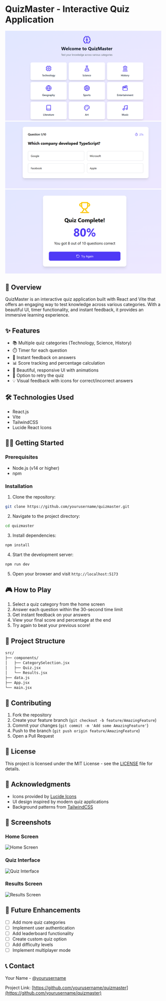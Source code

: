# QuizMaster - Interactive Quiz Application

![First Quiz Preview](./public/first.png)
![Second Quiz Preview](./public/second.png)
![Third Quiz Preview](./public/third.png)

## 🚀 Overview

QuizMaster is an interactive quiz application built with React and Vite that offers an engaging way to test knowledge across various categories. With a beautiful UI, timer functionality, and instant feedback, it provides an immersive learning experience.

## ✨ Features

- 📚 Multiple quiz categories (Technology, Science, History)
- ⏱️ Timer for each question
- 🎯 Instant feedback on answers
- 📊 Score tracking and percentage calculation
- 🎨 Beautiful, responsive UI with animations
- 🔄 Option to retry the quiz
- 💡 Visual feedback with icons for correct/incorrect answers

## 🛠️ Technologies Used

- React.js
- Vite
- TailwindCSS
- Lucide React Icons

## 🏃‍♂️ Getting Started

### Prerequisites

- Node.js (v14 or higher)
- npm

### Installation

1. Clone the repository:
```bash
git clone https://github.com/yourusername/quizmaster.git
```

2. Navigate to the project directory:
```bash
cd quizmaster
```

3. Install dependencies:
```bash
npm install
```

4. Start the development server:
```bash
npm run dev
```

5. Open your browser and visit `http://localhost:5173`

## 🎮 How to Play

1. Select a quiz category from the home screen
2. Answer each question within the 30-second time limit
3. Get instant feedback on your answers
4. View your final score and percentage at the end
5. Try again to beat your previous score!

## 📁 Project Structure

```
src/
├── components/
│   ├── CategorySelection.jsx
│   ├── Quiz.jsx
│   └── Results.jsx
├── data.js
├── App.jsx
└── main.jsx
```

## 🤝 Contributing

1. Fork the repository
2. Create your feature branch (`git checkout -b feature/AmazingFeature`)
3. Commit your changes (`git commit -m 'Add some AmazingFeature'`)
4. Push to the branch (`git push origin feature/AmazingFeature`)
5. Open a Pull Request

## 📝 License

This project is licensed under the MIT License - see the [LICENSE](LICENSE) file for details.

## 🙏 Acknowledgments

- Icons provided by [Lucide Icons](https://lucide.dev)
- UI design inspired by modern quiz applications
- Background patterns from [TailwindCSS](https://tailwindcss.com)

## 📸 Screenshots

### Home Screen
![Home Screen](https://images.unsplash.com/photo-1606326608690-4e0281b1e588?auto=format&fit=crop&q=80&w=800&h=400)

### Quiz Interface
![Quiz Interface](https://images.unsplash.com/photo-1606326608701-9b93e14f3531?auto=format&fit=crop&q=80&w=800&h=400)

### Results Screen
![Results Screen](https://images.unsplash.com/photo-1606326608702-9b93e14f3532?auto=format&fit=crop&q=80&w=800&h=400)

## 🔮 Future Enhancements

- [ ] Add more quiz categories
- [ ] Implement user authentication
- [ ] Add leaderboard functionality
- [ ] Create custom quiz option
- [ ] Add difficulty levels
- [ ] Implement multiplayer mode

## 📞 Contact

Your Name - [@yourusername](https://twitter.com/yourusername)

Project Link: [https://github.com/yourusername/quizmaster](https://github.com/yourusername/quizmaster)